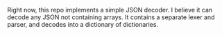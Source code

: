 Right now, this repo implements a simple JSON decoder. I believe it can decode
any JSON not containing arrays. It contains a separate lexer and parser, and
decodes into a dictionary of dictionaries.
